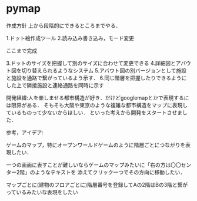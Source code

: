 # pymap

作成方針
上から段階的にできるところまでやる．

1.ドット絵作成ツール
2.読み込み書き込み，モード変更

ここまで完成

3.ドットのサイズを把握して別のサイズに合わせて変更できる
4.詳細図とアバウト図を切り替えられるようなシステム
5.アバウト図の別バージョンとして施設と施設を通路で繋がっているよう示す．
6.同じ階層を把握したりできるようにした上で隣接施設と連絡通路を同時に示す



開発経緯:人を楽しませる都市構造が好き．だけどgooglemapとかで表現するには限界がある．
そもそも大阪や東京のような複雑な都市構造をマップに表現しているものって少ないからほしい．
といった考えから開発をスタートさせました．

参考，アイデア:

ゲームのマップ，特にオープンワールドゲームのように階層ごとにつながりを表現したい．

一つの画面に表すことが難しいならゲームのマップみたいに「右の方は〇〇センター2階」のようなテキストを
添えてクリック一つでその方向に移動したい．

マップごとに(建物のフロアごとに)階層番号を登録してAの2階はBの3階と繋がっているみたいな表現をしたい

